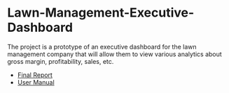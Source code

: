 # Lawn-Management-Executive-Dashboard
 

The project is a prototype of an executive dashboard for the lawn management company that will allow them to view various analytics about gross margin, profitability, sales, etc.

* [Final Report](https://github.com/benjavicha1/Lawn-Management-Executive-Dashboard-/blob/master/Report/Final%20Report.pdf)
* [User Manual](https://github.com/benjavicha1/Lawn-Management-Executive-Dashboard-/blob/master/Report/User%20Manual%20Executive%20Board.pdf)
